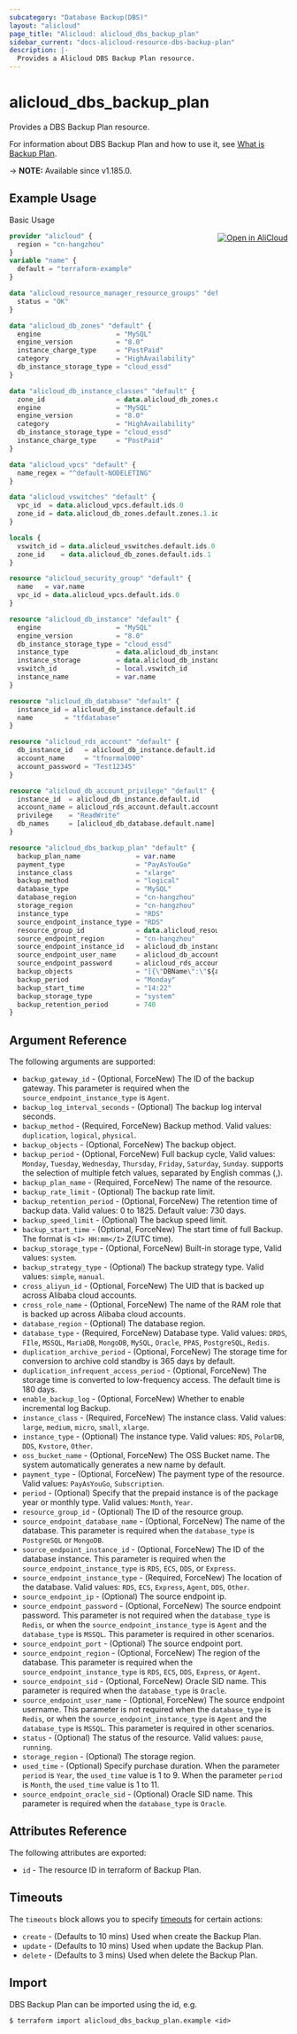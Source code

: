 ```yaml
---
subcategory: "Database Backup(DBS)"
layout: "alicloud"
page_title: "Alicloud: alicloud_dbs_backup_plan"
sidebar_current: "docs-alicloud-resource-dbs-backup-plan"
description: |-
  Provides a Alicloud DBS Backup Plan resource.
---
```


# alicloud_dbs_backup_plan

Provides a DBS Backup Plan resource.

For information about DBS Backup Plan and how to use it, see [What is Backup Plan](https://www.alibabacloud.com/help/en/dbs/developer-reference/api-dbs-2019-03-06-createandstartbackupplan).

-> **NOTE:** Available since v1.185.0.

## Example Usage
<div class="oics-button" style="float: right;margin: 0 0 -40px 0;">
  <a href="https://api.aliyun.com/api-tools/terraform?resource=alicloud_dbs_backup_plan&exampleId=dedb99ed-bba5-31d5-a52c-dd862a43bd01c308b20d&activeTab=example&spm=docs.r.dbs_backup_plan.0.dedb99edbb" target="_blank">
    <img alt="Open in AliCloud" src="https://img.alicdn.com/imgextra/i1/O1CN01hjjqXv1uYUlY56FyX_!!6000000006049-55-tps-254-36.svg" style="max-height: 44px; margin: 32px auto; max-width: 100%;">
  </a>
</div>

Basic Usage

```terraform
provider "alicloud" {
  region = "cn-hangzhou"
}
variable "name" {
  default = "terraform-example"
}

data "alicloud_resource_manager_resource_groups" "default" {
  status = "OK"
}

data "alicloud_db_zones" "default" {
  engine                   = "MySQL"
  engine_version           = "8.0"
  instance_charge_type     = "PostPaid"
  category                 = "HighAvailability"
  db_instance_storage_type = "cloud_essd"
}

data "alicloud_db_instance_classes" "default" {
  zone_id                  = data.alicloud_db_zones.default.zones.1.id
  engine                   = "MySQL"
  engine_version           = "8.0"
  category                 = "HighAvailability"
  db_instance_storage_type = "cloud_essd"
  instance_charge_type     = "PostPaid"
}

data "alicloud_vpcs" "default" {
  name_regex = "^default-NODELETING"
}

data "alicloud_vswitches" "default" {
  vpc_id  = data.alicloud_vpcs.default.ids.0
  zone_id = data.alicloud_db_zones.default.zones.1.id
}

locals {
  vswitch_id = data.alicloud_vswitches.default.ids.0
  zone_id    = data.alicloud_db_zones.default.ids.1
}

resource "alicloud_security_group" "default" {
  name   = var.name
  vpc_id = data.alicloud_vpcs.default.ids.0
}

resource "alicloud_db_instance" "default" {
  engine                   = "MySQL"
  engine_version           = "8.0"
  db_instance_storage_type = "cloud_essd"
  instance_type            = data.alicloud_db_instance_classes.default.instance_classes.0.instance_class
  instance_storage         = data.alicloud_db_instance_classes.default.instance_classes.0.storage_range.min
  vswitch_id               = local.vswitch_id
  instance_name            = var.name
}

resource "alicloud_db_database" "default" {
  instance_id = alicloud_db_instance.default.id
  name        = "tfdatabase"
}

resource "alicloud_rds_account" "default" {
  db_instance_id   = alicloud_db_instance.default.id
  account_name     = "tfnormal000"
  account_password = "Test12345"
}

resource "alicloud_db_account_privilege" "default" {
  instance_id  = alicloud_db_instance.default.id
  account_name = alicloud_rds_account.default.account_name
  privilege    = "ReadWrite"
  db_names     = [alicloud_db_database.default.name]
}

resource "alicloud_dbs_backup_plan" "default" {
  backup_plan_name              = var.name
  payment_type                  = "PayAsYouGo"
  instance_class                = "xlarge"
  backup_method                 = "logical"
  database_type                 = "MySQL"
  database_region               = "cn-hangzhou"
  storage_region                = "cn-hangzhou"
  instance_type                 = "RDS"
  source_endpoint_instance_type = "RDS"
  resource_group_id             = data.alicloud_resource_manager_resource_groups.default.ids.0
  source_endpoint_region        = "cn-hangzhou"
  source_endpoint_instance_id   = alicloud_db_instance.default.id
  source_endpoint_user_name     = alicloud_db_account_privilege.default.account_name
  source_endpoint_password      = alicloud_rds_account.default.account_password
  backup_objects                = "[{\"DBName\":\"${alicloud_db_database.default.name}\"}]"
  backup_period                 = "Monday"
  backup_start_time             = "14:22"
  backup_storage_type           = "system"
  backup_retention_period       = 740
}
```

## Argument Reference

The following arguments are supported:

* `backup_gateway_id` - (Optional, ForceNew) The ID of the backup gateway. This parameter is required when the `source_endpoint_instance_type` is `Agent`.
* `backup_log_interval_seconds` - (Optional) The backup log interval seconds.
* `backup_method` - (Required, ForceNew) Backup method. Valid values: `duplication`, `logical`, `physical`.
* `backup_objects` - (Optional, ForceNew) The backup object.
* `backup_period` - (Optional, ForceNew) Full backup cycle, Valid values: `Monday`, `Tuesday`, `Wednesday`, `Thursday`, `Friday`, `Saturday`, `Sunday`. supports the selection of multiple fetch values, separated by English commas (,).
* `backup_plan_name` - (Required, ForceNew) The name of the resource.
* `backup_rate_limit` - (Optional) The backup rate limit.
* `backup_retention_period` - (Optional, ForceNew) The retention time of backup data. Valid values: 0 to 1825. Default value: 730 days.
* `backup_speed_limit` - (Optional) The backup speed limit.
* `backup_start_time` - (Optional, ForceNew) The start time of full Backup. The format is `<I> HH:mm</I>` Z(UTC time). 
* `backup_storage_type` - (Optional, ForceNew) Built-in storage type, Valid values: `system`.
* `backup_strategy_type` - (Optional) The backup strategy type. Valid values: `simple`, `manual`.
* `cross_aliyun_id` - (Optional, ForceNew) The UID that is backed up across Alibaba cloud accounts. 
* `cross_role_name` - (Optional, ForceNew) The name of the RAM role that is backed up across Alibaba cloud accounts.
* `database_region` - (Optional) The database region.
* `database_type` - (Required, ForceNew) Database type. Valid values: `DRDS`, `FIle`, `MSSQL`, `MariaDB`, `MongoDB`, `MySQL`, `Oracle`, `PPAS`, `PostgreSQL`, `Redis`.
* `duplication_archive_period` - (Optional, ForceNew) The storage time for conversion to archive cold standby is 365 days by default.
* `duplication_infrequent_access_period` - (Optional, ForceNew) The storage time is converted to low-frequency access. The default time is 180 days.
* `enable_backup_log` - (Optional, ForceNew) Whether to enable incremental log Backup.
* `instance_class` - (Required, ForceNew) The instance class. Valid values: `large`, `medium`, `micro`, `small`, `xlarge`.
* `instance_type` - (Optional) The instance type. Valid values: `RDS`, `PolarDB`, `DDS`, `Kvstore`, `Other`.
* `oss_bucket_name` - (Optional, ForceNew) The OSS Bucket name. The system automatically generates a new name by default.
* `payment_type` - (Optional, ForceNew) The payment type of the resource. Valid values: `PayAsYouGo`, `Subscription`.
* `period` - (Optional) Specify that the prepaid instance is of the package year or monthly type. Valid values: `Month`, `Year`.
* `resource_group_id` - (Optional) The ID of the resource group.
* `source_endpoint_database_name` - (Optional, ForceNew) The name of the database. This parameter is required when the `database_type` is `PostgreSQL` or `MongoDB`.
* `source_endpoint_instance_id` - (Optional, ForceNew) The ID of the database instance. This parameter is required when the `source_endpoint_instance_type` is `RDS`, `ECS`, `DDS`, or `Express`.
* `source_endpoint_instance_type` - (Required, ForceNew) The location of the database. Valid values: `RDS`, `ECS`, `Express`, `Agent`, `DDS`, `Other`.
* `source_endpoint_ip` - (Optional) The source endpoint ip.
* `source_endpoint_password` - (Optional, ForceNew) The source endpoint password.  This parameter is not required when the `database_type` is `Redis`, or when the `source_endpoint_instance_type` is `Agent` and the `database_type` is `MSSQL`. This parameter is required in other scenarios.
* `source_endpoint_port` - (Optional) The source endpoint port.
* `source_endpoint_region` - (Optional, ForceNew) The region of the database. This parameter is required when the `source_endpoint_instance_type` is `RDS`, `ECS`, `DDS`, `Express`, or `Agent`.
* `source_endpoint_sid` - (Optional, ForceNew) Oracle SID name. This parameter is required when the `database_type` is `Oracle`.
* `source_endpoint_user_name` - (Optional, ForceNew) The source endpoint username. This parameter is not required when the `database_type` is `Redis`, or when the `source_endpoint_instance_type` is `Agent` and the `database_type` is `MSSQL`. This parameter is required in other scenarios.
* `status` - (Optional) The status of the resource. Valid values: `pause`, `running`.
* `storage_region` - (Optional) The storage region.
* `used_time` - (Optional) Specify purchase duration. When the parameter `period` is `Year`, the `used_time` value is 1 to 9. When the parameter `period` is `Month`, the `used_time` value is 1 to 11.
* `source_endpoint_oracle_sid` - (Optional) Oracle SID name. This parameter is required when the `database_type` is `Oracle`.

## Attributes Reference

The following attributes are exported:

* `id` - The resource ID in terraform of Backup Plan.

## Timeouts

The `timeouts` block allows you to specify [timeouts](https://www.terraform.io/docs/configuration-0-11/resources.html#timeouts) for certain actions:

* `create` - (Defaults to 10 mins) Used when create the Backup Plan.
* `update` - (Defaults to 10 mins) Used when update the Backup Plan.
* `delete` - (Defaults to 3 mins) Used when delete the Backup Plan.

## Import

DBS Backup Plan can be imported using the id, e.g.

```shell
$ terraform import alicloud_dbs_backup_plan.example <id>
```
